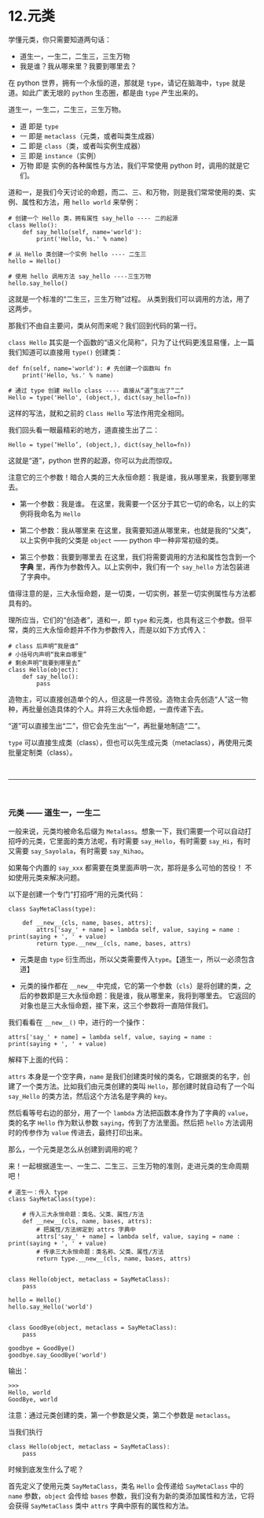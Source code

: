 # 12.元类

学懂元类，你只需要知道两句话：

* 道生一，一生二，二生三，三生万物
* 我是谁？我从哪来里？我要到哪里去？

在 python 世界，拥有一个永恒的道，那就是 ``type``，请记在脑海中，``type`` 就是道。如此广袤无垠的 ``python`` 生态圈，都是由 ``type`` 产生出来的。

道生一，一生二，二生三，三生万物。

* 道 即是 ``type``
* 一 即是 ``metaclass``（元类，或者叫类生成器）
* 二 即是 ``class``（类，或者叫实例生成器）
* 三 即是 ``instance``（实例）
* 万物 即是 实例的各种属性与方法，我们平常使用 python 时，调用的就是它们。

道和一，是我们今天讨论的命题，而二、三、和万物，则是我们常常使用的类、实例、属性和方法，用 ``hello world`` 来举例：
```
# 创建一个 Hello 类，拥有属性 say_hello ---- 二的起源
class Hello():
    def say_hello(self, name='world'):
        print('Hello, %s.' % name)
 
# 从 Hello 类创建一个实例 hello ---- 二生三
hello = Hello()
 
# 使用 hello 调用方法 say_hello ----三生万物
hello.say_hello()
```

这就是一个标准的“二生三，三生万物”过程。 从类到我们可以调用的方法，用了这两步。

那我们不由自主要问，类从何而来呢？我们回到代码的第一行。

``class Hello`` 其实是一个函数的“语义化简称”，只为了让代码更浅显易懂，上一篇我们知道可以直接用 ``type()`` 创建类：
```
def fn(self, name='world'): # 先创建一个函数叫 fn
    print('Hello, %s.' % name)

# 通过 type 创建 Hello class ---- 直接从“道”生出了“二”
Hello = type('Hello', (object,), dict(say_hello=fn)) 
```

这样的写法，就和之前的 ``Class Hello`` 写法作用完全相同。

我们回头看一眼最精彩的地方，道直接生出了二：
```
Hello = type(‘Hello’, (object,), dict(say_hello=fn))
```

这就是“道”，python 世界的起源，你可以为此而惊叹。

注意它的三个参数！暗合人类的三大永恒命题：我是谁，我从哪里来，我要到哪里去。

* 第一个参数：我是谁。 在这里，我需要一个区分于其它一切的命名，以上的实例将我命名为 ``Hello``

* 第二个参数：我从哪里来
在这里，我需要知道从哪里来，也就是我的“父类”，以上实例中我的父类是 ``object`` —— python 中一种非常初级的类。

* 第三个参数：我要到哪里去
在这里，我们将需要调用的方法和属性包含到一个 **字典** 里，再作为参数传入。以上实例中，我们有一个 ``say_hello`` 方法包装进了字典中。

值得注意的是，三大永恒命题，是一切类，一切实例，甚至一切实例属性与方法都具有的。

理所应当，它们的“创造者”，道和一，即 ``type`` 和元类，也具有这三个参数。但平常，类的三大永恒命题并不作为参数传入，而是以如下方式传入：
```
# class 后声明“我是谁”
# 小括号内声明“我来自哪里”
# 剩余声明“我要到哪里去”
class Hello(object):
    def say_hello():
        pass
```

造物主，可以直接创造单个的人，但这是一件苦役。造物主会先创造“人”这一物种，再批量创造具体的个人。并将三大永恒命题，一直传递下去。

“道”可以直接生出“二”，但它会先生出“一”，再批量地制造“二”。

``type`` 可以直接生成类（class），但也可以先生成元类（metaclass），再使用元类批量定制类（class）。


<br>
<hr>
<br>



### 元类 —— 道生一，一生二

一般来说，元类均被命名后缀为 ``Metalass``。想象一下，我们需要一个可以自动打招呼的元类，它里面的类方法呢，有时需要 ``say_Hello``，有时需要 ``say_Hi``，有时又需要 ``say_Sayolala``，有时需要 ``say_Nihao``。

如果每个内置的 ``say_xxx`` 都需要在类里面声明一次，那将是多么可怕的苦役！ 不如使用元类来解决问题。

以下是创建一个专门“打招呼”用的元类代码：
```
class SayMetaClass(type):
 
    def __new__(cls, name, bases, attrs):
        attrs['say_' + name] = lambda self, value, saying = name : print(saying + ', ' + value)
        return type.__new__(cls, name, bases, attrs)
```

* 元类是由 ``type`` 衍生而出，所以父类需要传入``type``。【道生一，所以一必须包含道】

* 元类的操作都在  ``__new__`` 中完成，它的第一个参数（``cls``）是将创建的类，之后的参数即是三大永恒命题：我是谁，我从哪里来，我将到哪里去。 它返回的对象也是三大永恒命题，接下来，这三个参数将一直陪伴我们。

我们看看在 ``__new__()`` 中，进行的一个操作：
```
attrs['say_' + name] = lambda self, value, saying = name : print(saying + ', ' + value)
```

解释下上面的代码：

``attrs`` 本身是一个空字典，``name`` 是我们创建类时候的类名，它跟据类的名字，创建了一个类方法。比如我们由元类创建的类叫 ``Hello``，那创建时就自动有了一个叫 ``say_Hello`` 的类方法，然后这个方法名是字典的 ``key``。

然后看等号右边的部分，用了一个 ``lambda`` 方法把函数本身作为了字典的 ``value``，类的名字 ``Hello`` 作为默认参数 ``saying``，传到了方法里面。然后把 ``hello`` 方法调用时的传参作为 ``value`` 传进去，最终打印出来。

那么，一个元类是怎么从创建到调用的呢？

来！一起根据道生一、一生二、二生三、三生万物的准则，走进元类的生命周期吧！

```
# 道生一：传入 type
class SayMetaClass(type):
 
    # 传入三大永恒命题：类名、父类、属性/方法
    def __new__(cls, name, bases, attrs):
        # 把属性/方法绑定到 attrs 字典中
        attrs['say_' + name] = lambda self, value, saying = name : print(saying + ', ' + value)
        # 传承三大永恒命题：类名称、父类、属性/方法
        return type.__new__(cls, name, bases, attrs)


class Hello(object, metaclass = SayMetaClass):
    pass

hello = Hello()
hello.say_Hello('world')


class GoodBye(object, metaclass = SayMetaClass):
    pass

goodbye = GoodBye()
goodbye.say_GoodBye('world')
```

输出：
```
>>> 
Hello, world
GoodBye, world
```

注意：通过元类创建的类，第一个参数是父类，第二个参数是 ``metaclass``。

当我们执行 
```
class Hello(object, metaclass = SayMetaClass):
    pass
```
时候到底发生什么了呢？

首先定义了使用元类 ``SayMetaClass``，类名 ``Hello`` 会传递给 ``SayMetaClass`` 中的 ``name`` 参数，``object`` 会传给 ``bases`` 参数，我们没有为新的类添加属性和方法，它将会获得 ``SayMetaClass`` 类中 ``attrs`` 字典中原有的属性和方法。
